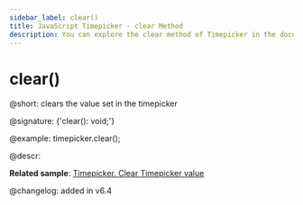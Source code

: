 ```yaml
---
sidebar_label: clear()
title: JavaScript Timepicker - clear Method 
description: You can explore the clear method of Timepicker in the documentation of the DHTMLX JavaScript UI library. Browse developer guides and API reference, try out code examples and live demos, and download a free 30-day evaluation version of DHTMLX Suite 7.
---
```


# clear()

@short: clears the value set in the timepicker

@signature: {'clear(): void;'}

@example:
timepicker.clear();

@descr:

**Related sample**: [Timepicker. Clear Timepicker value](https://snippet.dhtmlx.com/xiazmc27)

@changelog: added in v6.4

